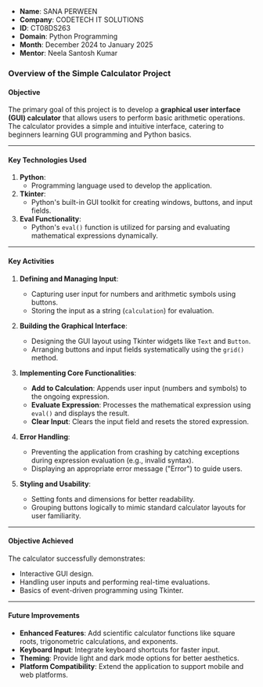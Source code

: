 - **Name**: SANA PERWEEN
- **Company**: CODETECH IT SOLUTIONS
- **ID**: CT08DS263
- **Domain**: Python Programming
- **Month**: December 2024 to January 2025
- **Mentor**: Neela Santosh Kumar

### **Overview of the Simple Calculator Project**

#### **Objective**  
The primary goal of this project is to develop a **graphical user interface (GUI) calculator** that allows users to perform basic arithmetic operations. The calculator provides a simple and intuitive interface, catering to beginners learning GUI programming and Python basics.

---

#### **Key Technologies Used**
1. **Python**:
   - Programming language used to develop the application.
2. **Tkinter**:
   - Python's built-in GUI toolkit for creating windows, buttons, and input fields.
3. **Eval Functionality**:
   - Python's `eval()` function is utilized for parsing and evaluating mathematical expressions dynamically.

---

#### **Key Activities**
1. **Defining and Managing Input**:
   - Capturing user input for numbers and arithmetic symbols using buttons.
   - Storing the input as a string (`calculation`) for evaluation.

2. **Building the Graphical Interface**:
   - Designing the GUI layout using Tkinter widgets like `Text` and `Button`.
   - Arranging buttons and input fields systematically using the `grid()` method.

3. **Implementing Core Functionalities**:
   - **Add to Calculation**: Appends user input (numbers and symbols) to the ongoing expression.
   - **Evaluate Expression**: Processes the mathematical expression using `eval()` and displays the result.
   - **Clear Input**: Clears the input field and resets the stored expression.

4. **Error Handling**:
   - Preventing the application from crashing by catching exceptions during expression evaluation (e.g., invalid syntax).
   - Displaying an appropriate error message ("Error") to guide users.

5. **Styling and Usability**:
   - Setting fonts and dimensions for better readability.
   - Grouping buttons logically to mimic standard calculator layouts for user familiarity.

---

#### **Objective Achieved**
The calculator successfully demonstrates:
- Interactive GUI design.
- Handling user inputs and performing real-time evaluations.
- Basics of event-driven programming using Tkinter.

---

#### **Future Improvements**
- **Enhanced Features**: Add scientific calculator functions like square roots, trigonometric calculations, and exponents.
- **Keyboard Input**: Integrate keyboard shortcuts for faster input.
- **Theming**: Provide light and dark mode options for better aesthetics.
- **Platform Compatibility**:  Extend the application to support mobile and web platforms.

